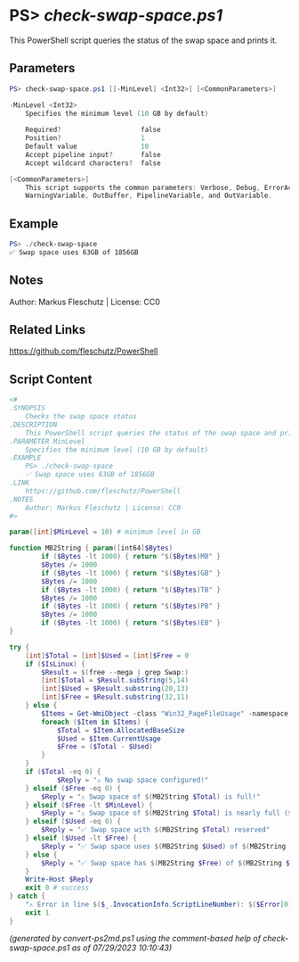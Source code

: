 PS> *check-swap-space.ps1*
====================

This PowerShell script queries the status of the swap space and prints it.

Parameters
----------
```powershell
PS> check-swap-space.ps1 [[-MinLevel] <Int32>] [<CommonParameters>]

-MinLevel <Int32>
    Specifies the minimum level (10 GB by default)
    
    Required?                    false
    Position?                    1
    Default value                10
    Accept pipeline input?       false
    Accept wildcard characters?  false

[<CommonParameters>]
    This script supports the common parameters: Verbose, Debug, ErrorAction, ErrorVariable, WarningAction, 
    WarningVariable, OutBuffer, PipelineVariable, and OutVariable.
```

Example
-------
```powershell
PS> ./check-swap-space
✅ Swap space uses 63GB of 1856GB

```

Notes
-----
Author: Markus Fleschutz | License: CC0

Related Links
-------------
https://github.com/fleschutz/PowerShell

Script Content
--------------
```powershell
<#
.SYNOPSIS
	Checks the swap space status
.DESCRIPTION
	This PowerShell script queries the status of the swap space and prints it.
.PARAMETER MinLevel
	Specifies the minimum level (10 GB by default)
.EXAMPLE
	PS> ./check-swap-space
	✅ Swap space uses 63GB of 1856GB
.LINK
	https://github.com/fleschutz/PowerShell
.NOTES
	Author: Markus Fleschutz | License: CC0
#>

param([int]$MinLevel = 10) # minimum level in GB

function MB2String { param([int64]$Bytes)
        if ($Bytes -lt 1000) { return "$($Bytes)MB" }
        $Bytes /= 1000
        if ($Bytes -lt 1000) { return "$($Bytes)GB" }
        $Bytes /= 1000
        if ($Bytes -lt 1000) { return "$($Bytes)TB" }
        $Bytes /= 1000
        if ($Bytes -lt 1000) { return "$($Bytes)PB" }
        $Bytes /= 1000
        if ($Bytes -lt 1000) { return "$($Bytes)EB" }
}

try {
	[int]$Total = [int]$Used = [int]$Free = 0
	if ($IsLinux) {
		$Result = $(free --mega | grep Swap:)
		[int]$Total = $Result.subString(5,14)
		[int]$Used = $Result.substring(20,13)
		[int]$Free = $Result.substring(32,11)
	} else {
		$Items = Get-WmiObject -class "Win32_PageFileUsage" -namespace "root\CIMV2" -computername localhost 
		foreach ($Item in $Items) { 
			$Total = $Item.AllocatedBaseSize
			$Used = $Item.CurrentUsage
			$Free = ($Total - $Used)
		} 
	}
	if ($Total -eq 0) {
        	$Reply = "⚠️ No swap space configured!"
	} elseif ($Free -eq 0) {
		$Reply = "⚠️ Swap space of $(MB2String $Total) is full!"
	} elseif ($Free -lt $MinLevel) {
		$Reply = "⚠️ Swap space of $(MB2String $Total) is nearly full ($(MB2String $Free) free)!"
	} elseif ($Used -eq 0) {
		$Reply = "✅ Swap space with $(MB2String $Total) reserved"
	} elseif ($Used -lt $Free) {
		$Reply = "✅ Swap space uses $(MB2String $Used) of $(MB2String $Total)"
	} else {
		$Reply = "✅ Swap space has $(MB2String $Free) of $(MB2String $Total) free"
	}
	Write-Host $Reply
	exit 0 # success
} catch {
	"⚠️ Error in line $($_.InvocationInfo.ScriptLineNumber): $($Error[0])"
	exit 1
}
```

*(generated by convert-ps2md.ps1 using the comment-based help of check-swap-space.ps1 as of 07/29/2023 10:10:43)*
